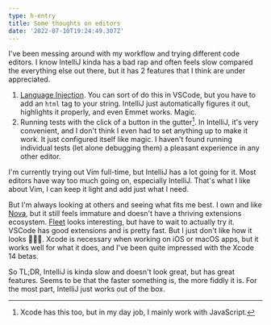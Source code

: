 ```yaml
---
type: h-entry
title: Some thoughts on editors
date: '2022-07-10T19:24:49.307Z'
---
```

I've been messing around with my workflow and trying different code editors. I know IntelliJ kinda has a bad rap  and often feels slow compared the everything else out there, but it has 2 features that I think are under appreciated.

1. [Language Injection](https://www.jetbrains.com/help/idea/using-language-injections.html). You can sort of do this in VSCode, but you have to add an `html` tag to your string. IntelliJ just automatically figures it out, highlights it properly, and even Emmet works. Magic.
2. Running tests with the click of a button in the gutter[^1]. In IntelliJ, it's very convenient, and I don't think I even had to set anything up to make it work. It just configured itself like magic. I haven't found running individual tests (let alone debugging them) a pleasant experience in any other editor.

I'm currently trying out Vim full-time, but IntelliJ has a lot going for it. Most editors have way too much going on, especially IntelliJ. That's what I like about Vim, I can keep it light and add just what I need.

But I'm always looking at others and seeing what fits me best. I own and like [Nova](https://nova.app/), but it still feels immature and doesn't have a thriving extensions ecosystem. [Fleet](https://www.jetbrains.com/fleet/) looks interesting, but have to wait to actually try it. VSCode has good extensions and is pretty fast. But I just don't like how it looks 🤷🏻‍♂️. Xcode is necessary when working on iOS or macOS apps, but it works well for what it does, and I've been quite impressed with the Xcode 14 betas.

So TL;DR, IntelliJ is kinda slow and doesn't look great, but has great features.  Seems to be that the faster something is, the more fiddly it is. For the most part, IntelliJ just works out of the box.

[^1]: Xcode has this too, but in my day job, I mainly work with JavaScript.
